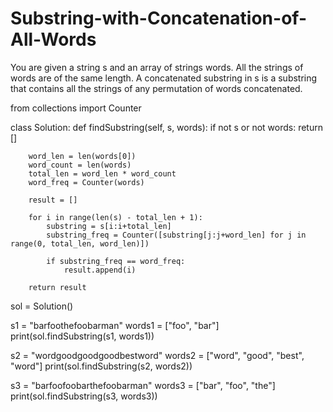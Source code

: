 # Substring-with-Concatenation-of-All-Words
You are given a string s and an array of strings words. All the strings of words are of the same length.  A concatenated substring in s is a substring that contains all the strings of any permutation of words concatenated.

from collections import Counter

class Solution:
    def findSubstring(self, s, words):
        if not s or not words:
            return []

        word_len = len(words[0])
        word_count = len(words)
        total_len = word_len * word_count
        word_freq = Counter(words)

        result = []

        for i in range(len(s) - total_len + 1):
            substring = s[i:i+total_len]
            substring_freq = Counter([substring[j:j+word_len] for j in range(0, total_len, word_len)])

            if substring_freq == word_freq:
                result.append(i)

        return result


sol = Solution()

s1 = "barfoothefoobarman"
words1 = ["foo", "bar"]
print(sol.findSubstring(s1, words1))  

s2 = "wordgoodgoodgoodbestword"
words2 = ["word", "good", "best", "word"]
print(sol.findSubstring(s2, words2))  

s3 = "barfoofoobarthefoobarman"
words3 = ["bar", "foo", "the"]
print(sol.findSubstring(s3, words3))  

